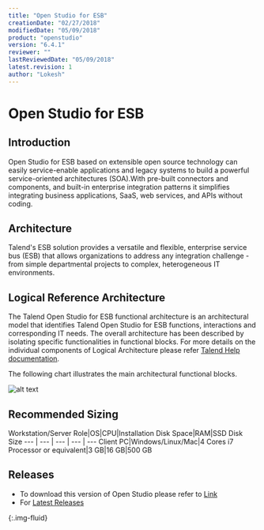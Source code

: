 ```yaml
---
title: "Open Studio for ESB"
creationDate: "02/27/2018"
modifiedDate: "05/09/2018"
product: "openstudio"
version: "6.4.1"
reviewer: ""
lastReviewedDate: "05/09/2018"
latest.revision: 1
author: "Lokesh"
---
```


# Open Studio for ESB

## Introduction

Open Studio for ESB based on extensible open source technology can easily service-enable applications and legacy systems to build a powerful service-oriented architectures (SOA).With pre-built connectors and components, and built-in enterprise integration patterns it simplifies integrating business applications, SaaS, web services, and APIs without coding.

## Architecture

Talend's ESB solution provides a versatile and flexible, enterprise service bus (ESB) that allows organizations to address any integration challenge - from simple departmental projects to complex, heterogeneous IT environments.

## Logical Reference Architecture

The Talend Open Studio for ESB functional architecture is an architectural model that identifies Talend Open Studio for ESB functions, interactions and corresponding IT needs. The overall architecture has been described by isolating specific functionalities in functional blocks. For more details on the individual components of Logical Architecture please refer <a href="https://help.talend.com/reader/gOnPFFhbXGbCD5Ps7ez0iw/qq2xzlbaQha9S_i_4eTObw" target="_blank">Talend Help documentation</a>.

The following chart illustrates the main architectural functional blocks.

![alt text][Logical Architecture]

## Recommended Sizing

Workstation/Server Role|OS|CPU|Installation Disk Space|RAM|SSD Disk Size
--- | --- | --- | --- | ---
Client PC|Windows/Linux/Mac|4 Cores i7 Processor or equivalent|3 GB|16 GB|500 GB

## Releases

- To download this version of Open Studio please refer to <a href="https://www.talend.com/products/application-integration/esb-manuals-release-notes/#product_other_releases" target="_blank">Link</a>
- For <a href="https://www.talend.com/products/application-integration/esb-open-studio/studio" target="_blank">Latest Releases</a>

<!-- links -->
[Logical Architecture]: https://help.talend.com/api/fluidtopicsclient/resources/oEhum46FWtcKKh6DVkzOYQ/content "Talend Open Studio for ESB architecture Picture"
{:.img-fluid}
